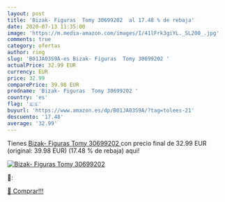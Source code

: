 ```yaml
---
layout: post
title: 'Bizak- Figuras  Tomy 30699202  al 17.48 % de rebaja'
date: 2020-07-13 11:35:00
image: 'https://m.media-amazon.com/images/I/41lFrk3giYL._SL200_.jpg'
comments: true
category: ofertas
author: ring
slug: 'B01JA03S9A-es Bizak- Figuras  Tomy 30699202 '
actualPrice: 32.99 EUR
currency: EUR
price: 32.99
comparePrice: 39.98 EUR
prodname: 'Bizak- Figuras  Tomy 30699202 '
country: 'es'
flag: '🇪🇸'
buyurl: 'https://www.amazon.es/dp/B01JA03S9A/?tag=tolees-21'
descuento: '17.48'
average: '32.99'
---
```


Tienes [Bizak- Figuras  Tomy 30699202 ](https://www.amazon.es/dp/B01JA03S9A/?tag=tolees-21) con precio final de  32.99 EUR (original: 39.98 EUR) (17.48 %  de rebaja) aqui!

[![Bizak- Figuras  Tomy 30699202 ](https://m.media-amazon.com/images/I/41lFrk3giYL._SL200_.jpg)](https://www.amazon.es/dp/B01JA03S9A/?tag=tolees-21)

🔎:


[🛒 Comprar!!!](https://www.amazon.es/dp/B01JA03S9A/?tag=tolees-21)
